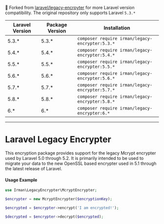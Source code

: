 🍴 Forked from [laravel/legacy-encrpyter](https://github.com/laravel/legacy-encrypter) for more Laravel version compatibility. The original repository only supports Laravel `5.3.*`

| Laravel Version | Package Version | Installation |
| --- | --- | --- |
| 5.3.* | 5.3.* | `composer require irman/legacy-encrypter:5.3.*` |
| 5.4.* | 5.4.* | `composer require irman/legacy-encrypter:5.4.*` |
| 5.5.* | 5.5.* | `composer require irman/legacy-encrypter:5.5.*` |
| 5.6.* | 5.6.* | `composer require irman/legacy-encrypter:5.6.*` |
| 5.7.* | 5.7.* | `composer require irman/legacy-encrypter:5.7.*` |
| 5.8.* | 5.8.* | `composer require irman/legacy-encrypter:5.8.*` |
| 6.* | 6.* | `composer require irman/legacy-encrypter:6.*` |

---

# Laravel Legacy Encrypter

This encryption package provides support for the legacy Mcrypt encrypter used by Laravel 5.0 through 5.2. It is primarily intended to be used to migrate your data to the new OpenSSL based encrypter used in 5.1 through the latest release of Laravel.

#### Usage Example

```php
use Irman\LegacyEncrypter\McryptEncrypter;

$encrypter = new McryptEncrypter($encryptionKey);

$encrypted = $encrypter->encrypt('I am encrypted!');

$decrypted = $encrypter->decrypt($encrypted);
```

